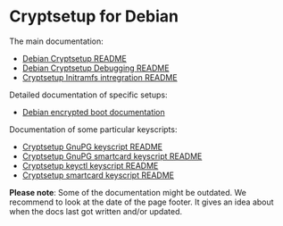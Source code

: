 Cryptsetup for Debian
=====================

The main documentation:

* [Debian Cryptsetup README](README.Debian.html)
* [Debian Cryptsetup Debugging README](README.debug.html)
* [Cryptsetup Initramfs intregration README](README.initramfs.html)

Detailed documentation of specific setups:

* [Debian encrypted boot documentation](encrypted-boot.html)

Documentation of some particular keyscripts:

* [Cryptsetup GnuPG keyscript README](README.gnupg.html)
* [Cryptsetup GnuPG smartcard keyscript README](README.gnupg-sc.html)
* [Cryptsetup keyctl keyscript README](README.keyctl.html)
* [Cryptsetup smartcard keyscript README](README.opensc.html)


**Please note**: Some of the documentation might be outdated. We
recommend to look at the date of the page footer. It gives an idea
about when the docs last got written and/or updated.
